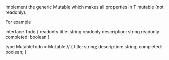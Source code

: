 Implement the generic Mutable<T> which makes all properties in T mutable (not readonly).

For example

interface Todo {
readonly title: string
readonly description: string
readonly completed: boolean
}

type MutableTodo = Mutable<Todo> // { title: string; description: string; completed: boolean; }